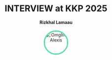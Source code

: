 <h1 align="center">INTERVIEW at KKP 2025</h1>

<h4 align="center">Rizkhal Lamaau</h4>

<p align="center">
  <a href="https://github.com/rizkhal" target="_blank" rel="noopener noreferrer" ">
    <img src="https://avatars.githubusercontent.com/u/24653114?v=4" height="72px"  style="border-radius: 100%; overflow: hidden; border: 4px solid #5EDCAE" alt="OmgImAlexis">
  </a>
</p>
